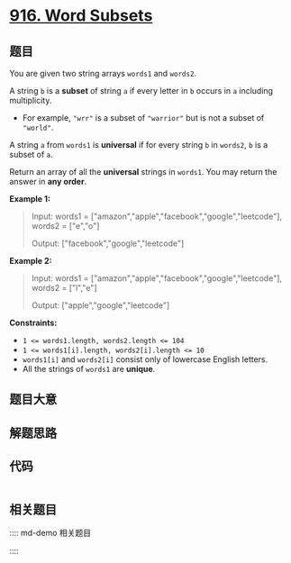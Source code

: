 # [916. Word Subsets](https://leetcode.com/problems/word-subsets/)

## 题目

You are given two string arrays `words1` and `words2`.

A string `b` is a **subset** of string `a` if every letter in `b` occurs in
`a` including multiplicity.

  * For example, `"wrr"` is a subset of `"warrior"` but is not a subset of `"world"`.

A string `a` from `words1` is **universal** if for every string `b` in
`words2`, `b` is a subset of `a`.

Return an array of all the **universal** strings in `words1`. You may return
the answer in **any order**.



**Example 1:**

> Input: words1 = ["amazon","apple","facebook","google","leetcode"], words2 = ["e","o"]
> 
> Output: ["facebook","google","leetcode"]

**Example 2:**

> Input: words1 = ["amazon","apple","facebook","google","leetcode"], words2 = ["l","e"]
> 
> Output: ["apple","google","leetcode"]

**Constraints:**

  * `1 <= words1.length, words2.length <= 104`
  * `1 <= words1[i].length, words2[i].length <= 10`
  * `words1[i]` and `words2[i]` consist only of lowercase English letters.
  * All the strings of `words1` are **unique**.


## 题目大意

## 解题思路

## 代码

```javascript

```

## 相关题目

:::: md-demo 相关题目

::::
